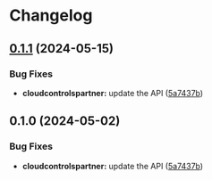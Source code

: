 # Changelog

## [0.1.1](https://github.com/a2425rdl/google-api-nodejs-client/compare/cloudcontrolspartner-v0.1.0...cloudcontrolspartner-v0.1.1) (2024-05-15)


### Bug Fixes

* **cloudcontrolspartner:** update the API ([5a7437b](https://github.com/a2425rdl/google-api-nodejs-client/commit/5a7437badd218eb3b92544397baa440040d2f3a6))

## 0.1.0 (2024-05-02)


### Bug Fixes

* **cloudcontrolspartner:** update the API ([5a7437b](https://github.com/googleapis/google-api-nodejs-client/commit/5a7437badd218eb3b92544397baa440040d2f3a6))

